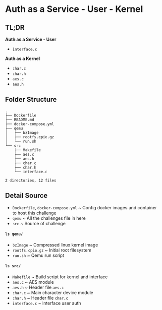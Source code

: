 # Auth as a Service - User - Kernel

## TL;DR

**Auth as a Service - User**
- `interface.c`

**Auth as a Kernel**
- `char.c`
- `char.h`
- `aes.c`
- `aes.h`

## Folder Structure

```
.
├── Dockerfile
├── README.md
├── docker-compose.yml
├── qemu
│   ├── bzImage
│   ├── rootfs.cpio.gz
│   └── run.sh
└── src
    ├── Makefile
    ├── aes.c
    ├── aes.h
    ├── char.c
    ├── char.h
    └── interface.c

2 directories, 12 files
```

## Detail Source

- `Dockerfile`, `docker-compose.yml` ~ Config docker images and container to host this challenge
- `qemu` ~ All the challenges file in here
- `src` ~ Source of challenge

#### `ls qemu/`
- `bzImage` ~ Compressed linux kernel image
- `rootfs.cpio.gz` ~ Initial root filesystem
- `run.sh` ~ Qemu run script

#### `ls src/`
- `Makefile` ~ Build script for kernel and interface
- `aes.c` ~ AES module 
- `aes.h` ~ Header file `aes.c` 
- `char.c` ~ Main character device module
- `char.h` ~ Header file `char.c` 
- `interface.c` ~ Interface user auth
